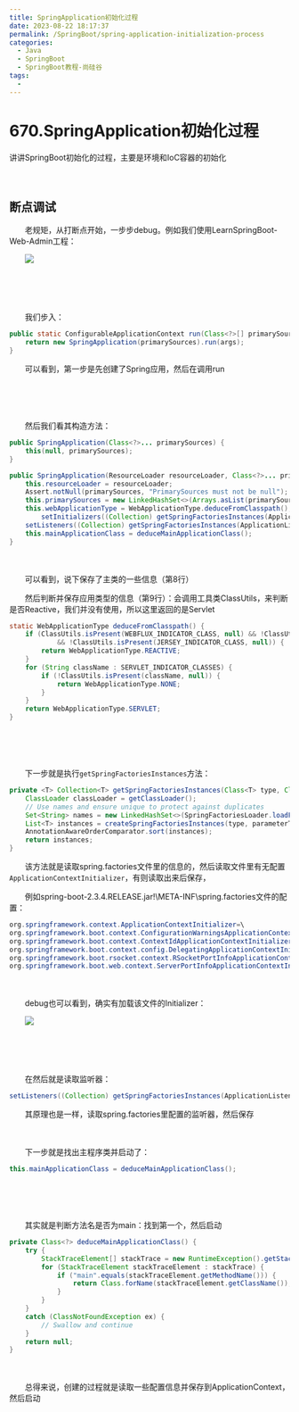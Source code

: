 ```yaml
---
title: SpringApplication初始化过程
date: 2023-08-22 18:17:37
permalink: /SpringBoot/spring-application-initialization-process
categories:
  - Java
  - SpringBoot
  - SpringBoot教程-尚硅谷
tags:
  - 
---
```

# 670.SpringApplication初始化过程

讲讲SpringBoot初始化的过程，主要是环境和IoC容器的初始化
<!-- more -->
　　‍

## 断点调试

　　老规矩，从打断点开始，一步步debug。例如我们使用LearnSpringBoot-Web-Admin工程：

　　​![](https://image.peterjxl.com/blog/image-20230821102418-647nphw.png)

　　‍

　　‍

　　我们步入：

```java
public static ConfigurableApplicationContext run(Class<?>[] primarySources, String[] args) {
	return new SpringApplication(primarySources).run(args);
}
```

　　可以看到，第一步是先创建了Spring应用，然后在调用run

　　‍

　　‍

　　然后我们看其构造方法：

```java
public SpringApplication(Class<?>... primarySources) {
	this(null, primarySources);
}

public SpringApplication(ResourceLoader resourceLoader, Class<?>... primarySources) {
	this.resourceLoader = resourceLoader;
	Assert.notNull(primarySources, "PrimarySources must not be null");
	this.primarySources = new LinkedHashSet<>(Arrays.asList(primarySources));
	this.webApplicationType = WebApplicationType.deduceFromClasspath();
        setInitializers((Collection) getSpringFactoriesInstances(ApplicationContextInitializer.class));
	setListeners((Collection) getSpringFactoriesInstances(ApplicationListener.class));
	this.mainApplicationClass = deduceMainApplicationClass();
}
```

　　‍

　　可以看到，说下保存了主类的一些信息（第8行）

　　然后判断并保存应用类型的信息（第9行）：会调用工具类ClassUtils，来判断是否Reactive，我们并没有使用，所以这里返回的是Servlet

```Java
static WebApplicationType deduceFromClasspath() {
	if (ClassUtils.isPresent(WEBFLUX_INDICATOR_CLASS, null) && !ClassUtils.isPresent(WEBMVC_INDICATOR_CLASS, null)
			&& !ClassUtils.isPresent(JERSEY_INDICATOR_CLASS, null)) {
		return WebApplicationType.REACTIVE;
	}
	for (String className : SERVLET_INDICATOR_CLASSES) {
		if (!ClassUtils.isPresent(className, null)) {
			return WebApplicationType.NONE;
		}
	}
	return WebApplicationType.SERVLET;
}
```

　　‍

　　‍

　　下一步就是执行`getSpringFactoriesInstances`​方法：

```Java
private <T> Collection<T> getSpringFactoriesInstances(Class<T> type, Class<?>[] parameterTypes, Object... args) {
    ClassLoader classLoader = getClassLoader();
    // Use names and ensure unique to protect against duplicates
    Set<String> names = new LinkedHashSet<>(SpringFactoriesLoader.loadFactoryNames(type, classLoader));
    List<T> instances = createSpringFactoriesInstances(type, parameterTypes, classLoader, args, names);
    AnnotationAwareOrderComparator.sort(instances);
    return instances;
}
```

　　该方法就是读取spring.factories文件里的信息的，然后读取文件里有无配置`ApplicationContextInitializer`​，有则读取出来后保存，

　　例如spring-boot-2.3.4.RELEASE.jar!\META-INF\spring.factories文件的配置：

```Java
org.springframework.context.ApplicationContextInitializer=\
org.springframework.boot.context.ConfigurationWarningsApplicationContextInitializer,\
org.springframework.boot.context.ContextIdApplicationContextInitializer,\
org.springframework.boot.context.config.DelegatingApplicationContextInitializer,\
org.springframework.boot.rsocket.context.RSocketPortInfoApplicationContextInitializer,\
org.springframework.boot.web.context.ServerPortInfoApplicationContextInitializer
```

　　‍

　　debug也可以看到，确实有加载该文件的Initializer：

　　​![](https://image.peterjxl.com/blog/image-20230821104056-47pf0xa.png)​

　　‍

　　‍

　　在然后就是读取监听器：

```Java
setListeners((Collection) getSpringFactoriesInstances(ApplicationListener.class));
```

　　其原理也是一样，读取spring.factories里配置的监听器，然后保存

　　‍

　　下一步就是找出主程序类并启动了：

```Java
this.mainApplicationClass = deduceMainApplicationClass();
```

　　‍

　　‍

　　其实就是判断方法名是否为main：找到第一个，然后启动

```Java
private Class<?> deduceMainApplicationClass() {
	try {
		StackTraceElement[] stackTrace = new RuntimeException().getStackTrace();
		for (StackTraceElement stackTraceElement : stackTrace) {
			if ("main".equals(stackTraceElement.getMethodName())) {
				return Class.forName(stackTraceElement.getClassName());
			}
		}
	}
	catch (ClassNotFoundException ex) {
		// Swallow and continue
	}
	return null;
}
```

　　‍

　　总得来说，创建的过程就是读取一些配置信息并保存到ApplicationContext，然后启动
